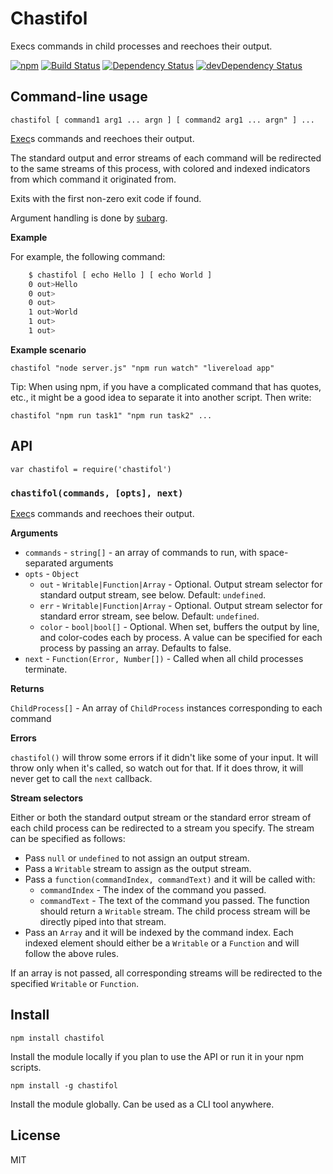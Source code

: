 # Chastifol

Execs commands in child processes and reechoes their output.

[![npm](https://img.shields.io/npm/v/chastifol.svg?style=flat-square)](https://www.npmjs.com/package/chastifol)
[![Build Status](https://img.shields.io/travis/seangenabe/chastifol/master.svg?style=flat-square)](https://travis-ci.org/seangenabe/chastifol)
[![Dependency Status](https://img.shields.io/david/seangenabe/chastifol.svg?style=flat-square)](https://david-dm.org/seangenabe/chastifol)
[![devDependency Status](https://img.shields.io/david/dev/seangenabe/chastifol.svg?style=flat-square)](https://david-dm.org/seangenabe/chastifol#info=devDependencies)

## Command-line usage

    chastifol [ command1 arg1 ... argn ] [ command2 arg1 ... argn" ] ...

[Exec][child_process.exec]s commands and reechoes their output.

The standard output and error streams of each command will be redirected to the same streams of this process,
with colored and indexed indicators from which command it originated from.

Exits with the first non-zero exit code if found.

Argument handling is done by [subarg](https://www.npmjs.com/package/subarg).

[child_process.exec]: https://nodejs.org/api/child_process.html#child_process_child_process_exec_command_options_callback

**Example**

For example, the following command:

```bash
    $ chastifol [ echo Hello ] [ echo World ]
    0 out>Hello
    0 out>
    0 out>
    1 out>World
    1 out>
    1 out>
```

**Example scenario**

    chastifol "node server.js" "npm run watch" "livereload app"

Tip: When using npm, if you have a complicated command that has quotes, etc., it might be a good idea to separate it into another script. Then write:

    chastifol "npm run task1" "npm run task2" ...

## API

    var chastifol = require('chastifol')

### `chastifol(commands, [opts], next)`

[Exec](https://nodejs.org/api/child_process.html#child_process_child_process_exec_command_options_callback)s commands and reechoes their output.

**Arguments**

* `commands` - `string[]` - an array of commands to run, with space-separated arguments
* `opts` - `Object`
  * `out` - `Writable|Function|Array` - Optional. Output stream selector for standard output stream, see below. Default: `undefined`.
  * `err` - `Writable|Function|Array` - Optional. Output stream selector for standard error stream, see below. Default: `undefined`.
  * `color` - `bool|bool[]` - Optional. When set, buffers the output by line, and color-codes each by process. A value can be specified for each process by passing an array. Defaults to false.
* `next` - `Function(Error, Number[])` - Called when all child processes terminate.

**Returns**

`ChildProcess[]` - An array of `ChildProcess` instances corresponding to each command

**Errors**

`chastifol()` will throw some errors if it didn't like some of your input.
It will throw only when it's called, so watch out for that.
If it does throw, it will never get to call the `next` callback.

**Stream selectors**

Either or both the standard output stream or the standard error stream of each child process can be redirected to a stream you specify. The stream can be specified as follows:

* Pass `null` or `undefined` to not assign an output stream.
* Pass a `Writable` stream to assign as the output stream.
* Pass a `function(commandIndex, commandText)` and it will be called with:
  * `commandIndex` - The index of the command you passed.
  * `commandText` - The text of the command you passed.
  The function should return a `Writable` stream. The child process stream will
  be directly piped into that stream.
* Pass an `Array` and it will be indexed by the command index.
  Each indexed element should either be a `Writable` or a `Function` and will follow the above rules.

If an array is not passed, all corresponding streams will be redirected to the specified `Writable` or `Function`.

## Install

`npm install chastifol`

Install the module locally if you plan to use the API or run it in your npm scripts.

`npm install -g chastifol`

Install the module globally. Can be used as a CLI tool anywhere.

## License

MIT
